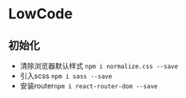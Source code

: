 # LowCode

## 初始化
- 清除浏览器默认样式 `npm i normalize.css --save`
- 引入scss `npm i sass --save`
- 安装router`npm i react-router-dom --save`